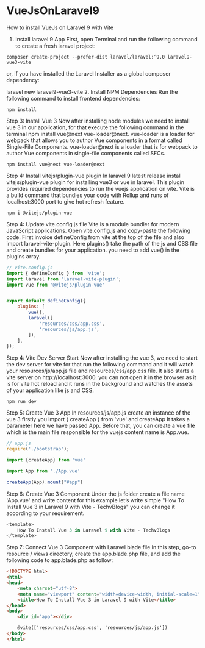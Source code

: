 # VueJsOnLaravel9
How to install VueJs on Laravel 9 with Vite


1. Install laravel 9 App
First, open Terminal and run the following command to create a fresh laravel project:

```command
composer create-project --prefer-dist laravel/laravel:^9.0 laravel9-vue3-vite
```
or, if you have installed the Laravel Installer as a global composer dependency:

laravel new laravel9-vue3-vite
2. Install NPM Dependencies
Run the following command to install frontend dependencies:
```command
npm install
```
Step 3: Install Vue 3
Now after installing node modules we need to install vue 3 in our application, for that execute the following command in the terminal npm install vue@next vue-loader@next. vue-loader is a loader for webpack that allows you to author Vue components in a format called Single-File Components. vue-loader@next is a loader that is for webpack to author Vue components in single-file components called SFCs.
```command
npm install vue@next vue-loader@next
```
Step 4: Install vitejs/plugin-vue plugin
In laravel 9 latest release install vitejs/plugin-vue plugin for installing vue3 or vue in laravel. This plugin provides required dependencies to run the vuejs application on vite. Vite is a  build command that bundles your code with Rollup and runs of localhost:3000 port to give hot refresh feature.
```command
npm i @vitejs/plugin-vue
```
Step 4: Update vite.config.js file
Vite is a module bundler for modern JavaScript applications. Open vite.config.js and copy-paste the following code. First invoice defineConfig from vite at the top of the file and also import laravel-vite-plugin. Here plugins() take the path of the js and CSS file and create bundles for your application. you need to add vue() in the plugins array.

```js
// vite.config.js
import { defineConfig } from 'vite';
import laravel from 'laravel-vite-plugin';
import vue from '@vitejs/plugin-vue'


export default defineConfig({
    plugins: [
        vue(),
        laravel([
            'resources/css/app.css',
            'resources/js/app.js',
        ]),
    ],
});
```
Step 4: Vite Dev Server Start
Now after installing the vue 3, we need to start the dev server for vite for that run the following command and it will watch your resources/js/app.js file and resources/css/app.css file. It also starts a vite server on http://localhost:3000. you can not open it in the browser as it is for vite hot reload and it runs in the background and watches the assets of your application like js and CSS.
```command
npm run dev
```
Step 5: Create Vue 3 App
In resources/js/app.js create an instance of the vue 3 firstly you import { createApp } from 'vue' and createApp It takes a parameter here we have passed App. Before that, you can create a vue file which is the main file responsible for the vuejs content name is App.vue.
```js
// app.js
require('./bootstrap');

import {createApp} from 'vue'

import App from './App.vue'

createApp(App).mount("#app")
```
Step 6: Create Vue 3 Component
Under the js folder create a file name 'App.vue' and write content for this example let’s write simple "How To Install Vue 3 in Laravel 9 with Vite - TechvBlogs" you can change it according to your requirement.
```js
<template>
    How To Install Vue 3 in Laravel 9 with Vite - TechvBlogs
</template>
```
Step 7: Connect Vue 3 Component with Laravel blade file
In this step, go-to resource / views  directory, create the  app.blade.php  file, and add the following code to app.blade.php  as follow:
```html
<!DOCTYPE html>
<html>
<head>
	<meta charset="utf-8">
	<meta name="viewport" content="width=device-width, initial-scale=1">
	<title>How To Install Vue 3 in Laravel 9 with Vite</title>
</head>
<body>
	<div id="app"></div>

	@vite(['resources/css/app.css', 'resources/js/app.js'])
</body>
</html>
```
